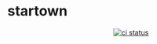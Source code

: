 # startown

<p align="center">
  <a href="https://github.com/brianzchen/startown/actions/workflows/build.yml">
    <img src="https://github.com/brianzchen/startown/actions/workflows/build.yml/badge.svg" alt="ci status">
  </a>
  </a>
</p>
